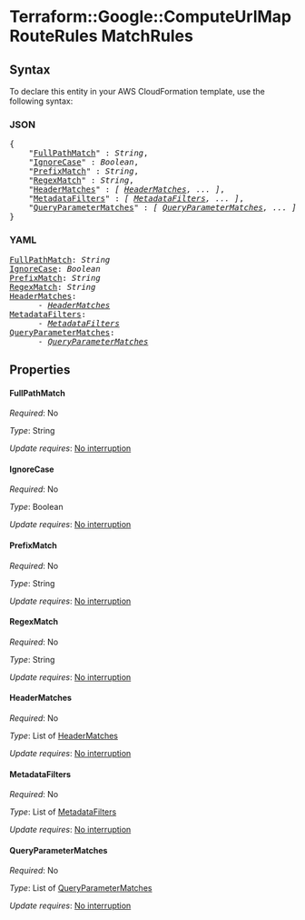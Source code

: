 # Terraform::Google::ComputeUrlMap RouteRules MatchRules

## Syntax

To declare this entity in your AWS CloudFormation template, use the following syntax:

### JSON

<pre>
{
    "<a href="#fullpathmatch" title="FullPathMatch">FullPathMatch</a>" : <i>String</i>,
    "<a href="#ignorecase" title="IgnoreCase">IgnoreCase</a>" : <i>Boolean</i>,
    "<a href="#prefixmatch" title="PrefixMatch">PrefixMatch</a>" : <i>String</i>,
    "<a href="#regexmatch" title="RegexMatch">RegexMatch</a>" : <i>String</i>,
    "<a href="#headermatches" title="HeaderMatches">HeaderMatches</a>" : <i>[ <a href="routerules-matchrules-headermatches.md">HeaderMatches</a>, ... ]</i>,
    "<a href="#metadatafilters" title="MetadataFilters">MetadataFilters</a>" : <i>[ <a href="routerules-matchrules-metadatafilters.md">MetadataFilters</a>, ... ]</i>,
    "<a href="#queryparametermatches" title="QueryParameterMatches">QueryParameterMatches</a>" : <i>[ <a href="routerules-matchrules-queryparametermatches.md">QueryParameterMatches</a>, ... ]</i>
}
</pre>

### YAML

<pre>
<a href="#fullpathmatch" title="FullPathMatch">FullPathMatch</a>: <i>String</i>
<a href="#ignorecase" title="IgnoreCase">IgnoreCase</a>: <i>Boolean</i>
<a href="#prefixmatch" title="PrefixMatch">PrefixMatch</a>: <i>String</i>
<a href="#regexmatch" title="RegexMatch">RegexMatch</a>: <i>String</i>
<a href="#headermatches" title="HeaderMatches">HeaderMatches</a>: <i>
      - <a href="routerules-matchrules-headermatches.md">HeaderMatches</a></i>
<a href="#metadatafilters" title="MetadataFilters">MetadataFilters</a>: <i>
      - <a href="routerules-matchrules-metadatafilters.md">MetadataFilters</a></i>
<a href="#queryparametermatches" title="QueryParameterMatches">QueryParameterMatches</a>: <i>
      - <a href="routerules-matchrules-queryparametermatches.md">QueryParameterMatches</a></i>
</pre>

## Properties

#### FullPathMatch

_Required_: No

_Type_: String

_Update requires_: [No interruption](https://docs.aws.amazon.com/AWSCloudFormation/latest/UserGuide/using-cfn-updating-stacks-update-behaviors.html#update-no-interrupt)

#### IgnoreCase

_Required_: No

_Type_: Boolean

_Update requires_: [No interruption](https://docs.aws.amazon.com/AWSCloudFormation/latest/UserGuide/using-cfn-updating-stacks-update-behaviors.html#update-no-interrupt)

#### PrefixMatch

_Required_: No

_Type_: String

_Update requires_: [No interruption](https://docs.aws.amazon.com/AWSCloudFormation/latest/UserGuide/using-cfn-updating-stacks-update-behaviors.html#update-no-interrupt)

#### RegexMatch

_Required_: No

_Type_: String

_Update requires_: [No interruption](https://docs.aws.amazon.com/AWSCloudFormation/latest/UserGuide/using-cfn-updating-stacks-update-behaviors.html#update-no-interrupt)

#### HeaderMatches

_Required_: No

_Type_: List of <a href="routerules-matchrules-headermatches.md">HeaderMatches</a>

_Update requires_: [No interruption](https://docs.aws.amazon.com/AWSCloudFormation/latest/UserGuide/using-cfn-updating-stacks-update-behaviors.html#update-no-interrupt)

#### MetadataFilters

_Required_: No

_Type_: List of <a href="routerules-matchrules-metadatafilters.md">MetadataFilters</a>

_Update requires_: [No interruption](https://docs.aws.amazon.com/AWSCloudFormation/latest/UserGuide/using-cfn-updating-stacks-update-behaviors.html#update-no-interrupt)

#### QueryParameterMatches

_Required_: No

_Type_: List of <a href="routerules-matchrules-queryparametermatches.md">QueryParameterMatches</a>

_Update requires_: [No interruption](https://docs.aws.amazon.com/AWSCloudFormation/latest/UserGuide/using-cfn-updating-stacks-update-behaviors.html#update-no-interrupt)

